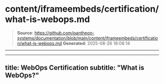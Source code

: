 # content/iframeembeds/certification/what-is-webops.md

> **Source**: https://github.com/pantheon-systems/documentation/blob/main/content/iframeembeds/certification/what-is-webops.md
> **Generated**: 2025-08-26 18:08:14

---

---
title: WebOps Certification
subtitle: "What is WebOps?"
---

<Partial file="certification-guide/what-is-webops.md" />
